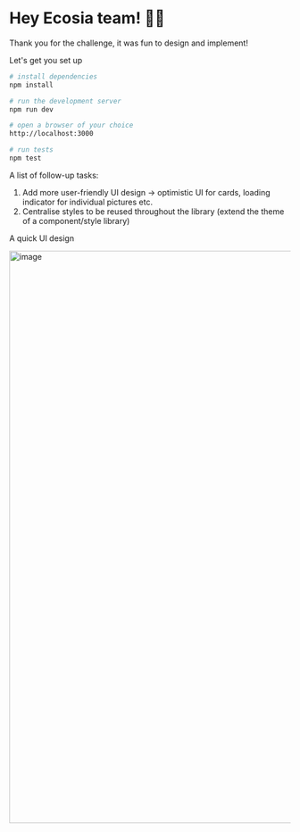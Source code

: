 # Hey Ecosia team! 👋🥦

Thank you for the challenge, it was fun to design and implement!

Let's get you set up

```bash
# install dependencies
npm install

# run the development server
npm run dev

# open a browser of your choice
http://localhost:3000

# run tests
npm test

```

A list of follow-up tasks:
1. Add more user-friendly UI design -> optimistic UI for cards, loading indicator for individual pictures etc.
2. Centralise styles to be reused throughout the library (extend the theme of a component/style library)



A quick UI design 

<img width="1026" alt="image" src="https://github.com/maja0000/treemendous/assets/52657665/2f95c160-1bfe-4b04-982f-4ffa935d938d">
